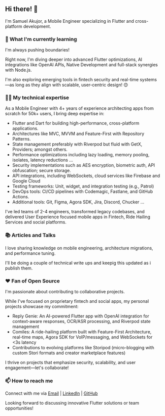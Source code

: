 ## Hi there! 👋

I'm Samuel Akujor, a Mobile Engineer specializing in Flutter and cross-platform development.

### 🌱 What I'm currently learning

I'm always pushing boundaries!

Right now, I'm diving deeper into advanced Flutter optimizations, AI integrations like OpenAI APIs, Native Development and full-stack synergies with Node.js.

I'm also exploring emerging tools in fintech security and real-time systems—as long as they align with scalable, user-centric design! 😊

### 👨‍💻 My technical expertise

As a Mobile Engineer with 4+ years of experience architecting apps from scratch for 50k+ users, I bring deep expertise in:

- Flutter and Dart for building high-performance, cross-platform applications.
- Architectures like MVC, MVVM and Feature-First with Repository Patterns.
- State management preferably with Riverpod but fluid with GetX, Providers; amongst others.
- Performance optimizations including lazy loading, memory pooling, isolates, latency reductions ...
- Security implementations such as AES encryption, biometric auth, API obfuscation; secure storage.
- API integrations, including WebSockets, cloud services like Firebase and Google Cloud
- Testing frameworks: Unit, widget, and integration testing (e.g., Patrol)
- DevOps tools: CI/CD pipelines with Codemagic, Fastlane, and GitHub Actions.
- Additional tools: Git, Figma, Agora SDK, Jira, Discord, Chucker ...

I've led teams of 2-4 engineers, transformed legacy codebases, and delivered User Experience focused mobile apps in Fintech, Ride Hailing Services and social platforms.

### 📚 Articles and Talks

I love sharing knowledge on mobile engineering, architecture migrations, and performance tuning.

I'll be doing a couple of technical write ups and keepig this updated as i publish them.

### ❤️ Fan of Open Source

I'm passionate about contributing to collaborative projects.

While I've focused on proprietary fintech and social apps, my personal projects showcase my commitment:

- Reply Genie: An AI-powered Flutter app with OpenAI integration for context-aware responses, OCR/ASR processing, and Riverpod state management
- Comiles: A ride-hailing platform built with Feature-First Architecture, real-time maps, Agora SDK for VoIP/messaging, and WebSockets for <3s latency
- Contributions to evolving platforms like Storipod (micro-blogging with custom Stori formats and creator marketplace features)

I thrive on projects that emphasize security, scalability, and user engagement—let's collaborate!

### 📫 How to reach me

Connect with me via [Email](mailto:sakujor3@gmail.com) | [LinkedIn](https://www.linkedin.com/in/samuel-onyedikachukwu-akujor/) | [GitHub](https://github.com/Serticode)

Looking forward to discussing innovative Flutter solutions or team opportunities!


<!--
**Serticode/Serticode** is a ✨ _special_ ✨ repository because its `README.md` (this file) appears on your GitHub profile.

Here are some ideas to get you started:

- 🔭 I’m currently working on ...
- 🌱 I’m currently learning ...
- 👯 I’m looking to collaborate on ...
- 🤔 I’m looking for help with ...
- 💬 Ask me about ...
- 📫 How to reach me: ...
- 😄 Pronouns: ...
- ⚡ Fun fact: ...
-->
